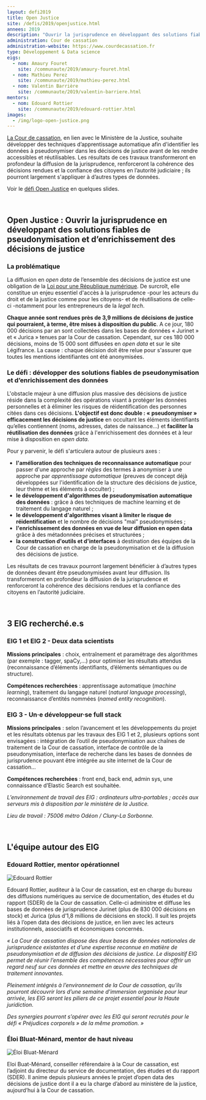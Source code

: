 ```yaml
---
layout: defi2019
title: Open Justice
site: /defis/2019/openjustice.html
annees: 2019
description: "Ouvrir la jurisprudence en développant des solutions fiables de pseudonymisation des données"
administration: Cour de cassation  
administration-website: https://www.courdecassation.fr
type: Développement & Data science
eigs:
  - nom: Amaury Fouret
    site: /communaute/2019/amaury-fouret.html
  - nom: Mathieu Perez
    site: /communaute/2019/mathieu-perez.html
  - nom: Valentin Barrière
    site: /communaute/2019/valentin-barriere.html
mentors: 
  - nom: Edouard Rottier
    site: /communaute/2019/edouard-rottier.html
images:
  - /img/logo-open-justice.png
---
```


[La Cour de cassation](https://www.courdecassation.fr/), en lien avec le Ministère de la Justice, souhaite développer des techniques d’apprentissage automatique afin d'identifier les données à pseudonymiser dans les décisions de justice avant de les rendre accessibles et réutilisables. Les résultats de ces travaux transformeront en profondeur la diffusion de la jurisprudence, renforceront la cohérence des décisions rendues et la confiance des citoyens en l’autorité judiciaire ; ils pourront largement s'appliquer à d’autres types de données.

Voir le [défi Open Justice](https://speakerdeck.com/eig2018/pitch-open-justice-defi-eig3) en quelques slides.

<br/>

## Open Justice : Ouvrir la jurisprudence en développant des solutions fiables de pseudonymisation et d’enrichissement des décisions de justice

### La problématique

La diffusion en _open data_ de l’ensemble des décisions de justice est une obligation de la [Loi pour une République numérique](https://www.economie.gouv.fr/republique-numerique). De surcroît, elle constitue un enjeu essentiel d'accès à la jurisprudence -pour les acteurs du droit et de la justice comme pour les citoyens- et de réutilisations de celle-ci -notamment pour les entrepreneurs de la _legal tech_.

**Chaque année sont rendues près de 3,9 millions de décisions de justice qui pourraient, à terme, être mises à disposition du public**. A ce jour, 180 000 décisions par an sont collectées dans les bases de données « Jurinet » et « Jurica » tenues par la Cour de cassation. Cependant, sur ces 180 000 décisions, moins de 15 000 sont diffusées en _open data_ et sur le site Légifrance. La cause : chaque décision doit être relue pour s'assurer que toutes les mentions identifiantes ont été anonymisées.

### Le défi : développer des solutions fiables de pseudonymisation et d’enrichissement des données 

L'obstacle majeur à une diffusion plus massive des décisions de justice réside dans la complexité des opérations visant à protéger les données personnelles et à éliminer les risques de réidentification des personnes citées dans ces décisions. **L'objectif est donc double : « pseudonymiser » efficacement les décisions de justice** en occultant les éléments identifiants qu’elles contiennent (noms, adresses, dates de naissance…) et **faciliter la réutilisation des données** grâce à l'enrichissement des données et à leur mise à disposition en _open data_.

Pour y parvenir, le défi s'articulera autour de plusieurs axes : 

* **l'amélioration des techniques de reconnaissance automatique** pour passer d'une approche par _règles_ des termes à anonymiser à une approche par _apprentissage automatique_ (preuves de concept déjà développées sur l'identification de la structure des décisions de justice, leur thème et les éléments à occulter) ; 
* **le développement d'algorithmes de pseudonymisation automatique des données** : grâce à des techniques de machine learning et de traitement du langage naturel ;
* **le développement d'algorithmes visant à limiter le risque de réidentification** et le nombre de décisions "mal" pseudonymisées ; 
* **l'enrichissement des données en vue de leur diffusion en open data** grâce à des métadonnées précises et structurées ; 
* **la construction d'outils et d'interfaces** à destination des équipes de la Cour de cassation en charge de la pseudonymisation et de la diffusion des décisions de justice.

Les résultats de ces travaux pourront largement bénéficier à d’autres
types de données devant être pseudonymisées avant leur diffusion. Ils transformeront en profondeur la diffusion de la jurisprudence et renforceront la cohérence des décisions rendues et la confiance des citoyens en l’autorité judiciaire. 

<br/>

## 3 EIG recherché.e.s

### EIG 1 et EIG 2 - Deux data scientists

**Missions principales** : choix, entraînement et paramétrage des
algorithmes (par exemple : tagger, spaCy,…) pour optimiser les
résultats attendus (reconnaissance d’éléments identifiants, d’éléments
sémantiques ou de structure).

**Compétences recherchées** : apprentissage automatique (_machine learning_),
traitement du langage naturel (_natural language processing_),
reconnaissance d’entités nommées (_named entity recognition_).

### EIG 3 - Un·e développeur·se full stack

**Missions principales** : selon l’avancement et les développements du
projet et les résultats obtenus par les travaux des EIG 1 et 2,
plusieurs options sont envisagées : intégration de l’outil de
pseudonymisation aux chaînes de traitement de la Cour de cassation,
interface de contrôle de la pseudonymisation, interface de recherche
dans les bases de données de jurisprudence pouvant être intégrée au
site internet de la Cour de cassation…

**Compétences recherchées** : front end, back end, admin sys, une
connaissance d’Elastic Search est souhaitée.

_L’environnement de travail des EIG : ordinateurs ultra-portables ;
accès aux serveurs mis à disposition par le ministère de la Justice._

_Lieu de travail : 75006 métro Odéon / Cluny-La Sorbonne._

<br/>

## L'équipe autour des EIG

### Edouard Rottier, mentor opérationnel

![Edouard Rottier](/img/communaute/edouard-rottier.png)

Edouard Rottier, auditeur à la Cour de cassation, est en charge du
bureau des diffusions numériques au service de documentation, des
études et du rapport (SDER) de la Cour de cassation. Celle-ci
administre et diffuse les bases de données de jurisprudence Jurinet
(plus de 830 000 décisions en stock) et Jurica (plus d’1,8 millions de
décisions en stock). Il suit les projets liés à l’open data des
décisions de justice, en lien avec les acteurs institutionnels,
associatifs et économiques concernés. 

_« La Cour de cassation dispose des deux bases de données nationales de jurisprudence existantes et d’une expertise reconnue en matière de pseudonymisation et de diffusion des décisions de justice. Le dispositif EIG permet de réunir l’ensemble des compétences nécessaires pour offrir un regard neuf sur ces données et mettre en œuvre des techniques de traitement innovantes._

_Pleinement intégrés à l’environnement de la Cour de cassation, qu’ils pourront découvrir lors d’une semaine d’immersion organisée pour leur arrivée, les EIG seront les piliers de ce projet essentiel pour la Haute juridiction._

_Des synergies pourront s’opérer avec les EIG qui seront recrutés pour le défi « Préjudices corporels » de la même promotion. »_

### Éloi Bluat-Ménard, mentor de haut niveau

![Éloi Bluat-Ménard](/img/communaute/eloi-bluat-menard.png)

Eloi Buat-Ménard, conseiller référendaire à la Cour de cassation, est l’adjoint du directeur du service de documentation, des études et du rapport (SDER). Il anime depuis plusieurs années le projet d’open data des décisions de justice dont il a eu la charge d’abord au ministère de la justice, aujourd’hui à la Cour de cassation. 



